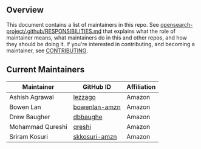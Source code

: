 ## Overview

This document contains a list of maintainers in this repo. See [opensearch-project/.github/RESPONSIBILITIES.md](https://github.com/opensearch-project/.github/blob/main/RESPONSIBILITIES.md#maintainer-responsibilities) that explains what the role of maintainer means, what maintainers do in this and other repos, and how they should be doing it. If you're interested in contributing, and becoming a maintainer, see [CONTRIBUTING](CONTRIBUTING.md).

## Current Maintainers

| Maintainer       | GitHub ID                                         | Affiliation |
| ---------------- | ------------------------------------------------- | ----------- |
| Ashish Agrawal   | [lezzago](https://github.com/lezzago)             | Amazon      |
| Bowen Lan        | [bowenlan-amzn](https://github.com/bowenlan-amzn) | Amazon      |
| Drew Baugher     | [dbbaughe](https://github.com/dbbaughe)           | Amazon      |
| Mohammad Qureshi | [qreshi](https://github.com/qreshi)               | Amazon      |
| Sriram Kosuri    | [skkosuri-amzn](https://github.com/skkosuri-amzn) | Amazon      |
